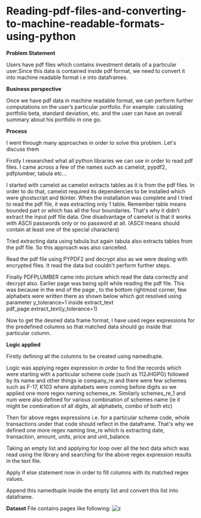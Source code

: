 # Reading-pdf-files-and-converting-to-machine-readable-formats-using-python
**Problem Statement**

Users have pdf files which contains investment details of a particular user.Since this data is contained inside pdf format, we need to convert it into machine readable format i.e into dataframes.

**Business perspective**

Once we have pdf data in machine readable format, we can perform further computations on the user’s particular portfolio. For example: calculating portfolio beta, standard deviation, etc. and the user can have an overall summary about his portfolio in one go. 

**Process**

I went through many approaches in order to solve this problem. Let's discuss them

Firstly I researched what all python libraries we can use in order to read pdf files. I came across a few of the names such as camelot, pypdf2, pdfplumber, tabula etc…

I started with camelot as camelot extracts tables as it is from the pdf files. In order to do that, camelot required its dependencies to be installed which were ghostscript and tkinter. When the installation was complete and I tried to read the pdf file, it was extracting only 1 table. Remember table means bounded part or which has all the four boundaries. That's why it didn’t extract the input pdf file data. One disadvantage of camelot is that it works with ASCII passwords only or no password at all. (ASCII means should contain at least one of the special characters)

Tried extracting data using tabula but again tabula also extracts tables from the pdf file. So this approach was also cancelled.

Read the pdf file using PYPDF2 and decrypt also as we were dealing with encrypted files. It read the data but couldn't perform further steps. 

Finally PDFPLUMBER came into picture which read the data correctly and decrypt also. Earlier page was being split while reading the pdf file. This was because in the end of the page , to the bottom rightmost corner, few alphabets were written there as shown below which got resolved using parameter y_tolerance=1 inside extract_text pdf_page.extract_text(y_tolerance=1)

Now to get the desired data frame format, I have used regex expressions for the predefined columns so that matched data should go inside that particular column.

**Logic applied**

Firstly defining all the columns to be created using namedtuple. 

Logic was applying regex expression in order to find the records which were starting with a particular scheme code (such as 112JHGPG) followed by its name and other things ie company_re and there were few schemes such as F-17, K103 where alphabets were coming before digits so we applied one more regex naming schemes_re. Similarly schemes_re_1 and num were also defined for various combination of schemes name (ie it might be combination of all digits, all alphabets, combo of both etc)

Then for above regex expressions i.e. for a particular scheme code, whole transactions under that code should reflect in the dataframe. That's why we defined one more regex naming line_re which is extracting date, transaction, amount, units, price and unit_balance.

Taking an empty list and applying for loop over all the text data which was read using the library and searching for the above regex expression results in the text file. 

Apply if else statement now in order to fill columns with its matched regex values. 

Append this namedtuple inside the empty list and convert this list into dataframe. 


**Dataset** 
File contains pages like following:
![z](https://user-images.githubusercontent.com/87409887/125751467-e14ab795-c62a-4827-b680-b5ff3888641c.PNG)

